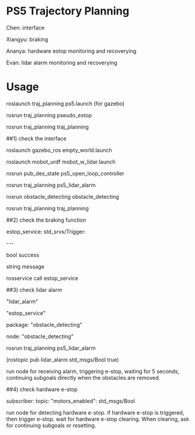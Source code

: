 # PS5 Trajectory Planning

<p>Chen: interface</p>
<p>Xiangyu: braking</p>
<p>Ananya: hardware estop monitoring and recoverying </p>
<p>Evan: lidar alarm monitoring and recoverying</p>

# Usage
<p>roslaunch traj_planning ps5.launch  (for gazebo)</p>
<p>rosrun traj_planning pseudo_estop</p>
<p>rosrun traj_planning traj_planning</p>

##1) check the interface
<p>roslaunch gazebo_ros empty_world.launch</p>
<p>roslaunch mobot_urdf mobot_w_lidar.launch</p>
<p>rosrun pub_des_state ps5_open_loop_controller</p>
<p>rosrun traj_planning ps5_lidar_alarm</p>
<p>rosrun obstacle_detecting obstacle_detecting</p>
<p>rosrun traj_planning traj_planning</p>


##2) check the braking function
<p>estop_service: std_srvs/Trigger:</p>
<p>---</p>
<p>bool success</p>
<p>string message</p>

<p>rosservice call estop_service</p>

##3) check lidar alarm
<p>"lidar_alarm"</p>
<p>"estop_service"</p>

<p>package: "obstacle_detecting"</p>
<p>node: "obstacle_detecting"</p>
<p>rosrun traj_planning ps5_lidar_alarm</p>
<p>(rostopic pub lidar_alarm std_msgs/Bool true)</p>
<p>run node for receiving alarm, triggering e-stop, waiting for 5 seconds, continuing subgoals directly when the obstacles are removed.</p>


##4) check hardware e-stop
<p>subscriber: topic: "motors_enabled": std_msgs/Bool</p>

<p>run node for detecting hardware e-stop. if hardware e-stop is triggered, then trigger e-stop. wait for hardware e-stop clearing. When clearing, ask for continuing subgoals or resetting. </p>





